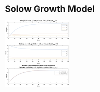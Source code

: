 # Solow Growth Model

<img src="./images/path2.png" alt="drawing" width="40%" style="margin-left: auto; margin-right: auto;"/>